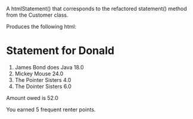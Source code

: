 A htmlStatement() that corresponds to the refactored statement() method from the Customer class.

Produces the following html:

<h1>Statement for Donald</h1>
<ol>
  <li>James Bond does Java  18.0</li>
  <li>Mickey Mouse  24.0</li>
  <li>The Pointer Sisters  4.0</li>
  <li>The Dointer Sisters  6.0</li>
</ol>
<p>Amount owed is 52.0</p>
<p>You earned 5 frequent renter points.</p>

